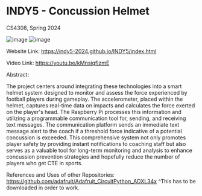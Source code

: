 # INDY5 - Concussion Helmet
CS4308, Spring 2024

![image](https://github.com/INDY5-2024/INDY5/assets/158235215/3488f780-b129-444d-928e-f14c00fa3fa5) ![image](https://github.com/INDY5-2024/INDY5/assets/158235215/297eb713-5ca7-4bd0-935d-2f4d04c384f5)


Website Link: https://indy5-2024.github.io/INDY5/index.html

Video Link: https://youtu.be/kMnsiqfIzmE


Abstract:

The project centers around integrating these technologies into a smart helmet system designed to monitor and assess the force experienced by football players during gameplay. The accelerometer, placed within the helmet, captures real-time data on impacts and calculates the force exerted on the player's head. The Raspberry Pi processes this information and utilizing a programmable communication tool for, sending, and receiving text messages. The communication platform sends an immediate text message alert to the coach if a threshold force indicative of a potential concussion is exceeded. This comprehensive system not only promotes player safety by providing instant notifications to coaching staff but also serves as a valuable tool for long-term monitoring and analysis to enhance concussion prevention strategies and hopefully reduce the number of players who get CTE in sports.



References and Uses of other Repositories:
https://github.com/adafruit/Adafruit_CircuitPython_ADXL34x
^This has to be downloaded in order to work.
